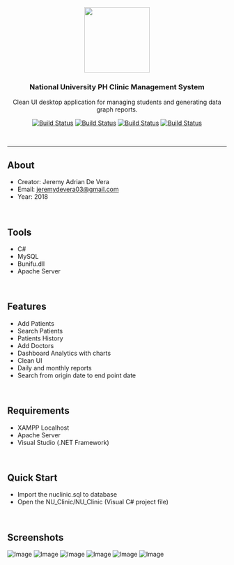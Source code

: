 <div align="center">
  
<img src="https://i.ibb.co/YdHgw6f/zP6W5Ac5.jpg" width="150" height="150">

### National University PH Clinic Management System

Clean UI desktop application for managing students and generating data graph reports.

[![Build Status](https://img.shields.io/badge/C%23-programming-green)]() 
[![Build Status](https://img.shields.io/badge/MySQL-database-blue)]() 
[![Build Status](https://img.shields.io/badge/.NET-framework-orange)]()
[![Build Status](https://img.shields.io/badge/Apache-server-lightgrey)]()

</div>
<br />
<hr />

## About
  - Creator: Jeremy Adrian De Vera
  - Email: jeremydevera03@gmail.com
  - Year: 2018
<br />

## Tools
  - C#
  - MySQL
  - Bunifu.dll
  - Apache Server
<br />

## Features
  - Add Patients
  - Search Patients
  - Patients History
  - Add Doctors
  - Dashboard Analytics with charts
  - Clean UI
  - Daily and monthly reports
  - Search from origin date to end point date
<br />
  
## Requirements
  - XAMPP Localhost
  - Apache Server
  - Visual Studio (.NET Framework)
<br />

## Quick Start

  - Import the nuclinic.sql to database
  - Open the NU_Clinic/NU_Clinic (Visual C# project file)
<br />

## Screenshots
  
![Image](https://i.ibb.co/7W0Jtg8/received-323743651775732.png)
![Image](https://i.ibb.co/qdH4JR7/received-337691383710103.png)
![Image](https://i.ibb.co/c3XDRyk/received-342783322946728.png)
![Image](https://i.ibb.co/68WrsLc/received-1103184749852480.png)
![Image](https://i.ibb.co/Kjk75tD/received-2123585667663248.png)
![Image](https://i.ibb.co/z7MJjbB/received-2327556970864111.png)
